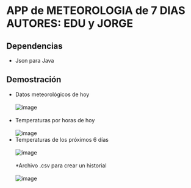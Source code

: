 # APP de METEOROLOGIA de 7 DIAS AUTORES: EDU y JORGE

## Dependencias
* Json para Java
 
## Demostración
* Datos meteorológicos de hoy
<br></br>
![image](https://github.com/Eduu64/APP_METEOROLOGIA_7DIAS_EDU-JORGE/assets/64559740/37e6e5fd-3e2a-4660-8adb-34ae22d7ac6d)
<br></br>
* Temperaturas por horas de hoy
<br></br>
![image](https://github.com/Eduu64/APP_METEOROLOGIA_7DIAS_EDU-JORGE/assets/64559740/90236812-7a42-481c-8760-96bb38a3a875)
* Temperaturas de los próximos 6 días
<br></br>
![image](https://github.com/Eduu64/APP_METEOROLOGIA_7DIAS_EDU-JORGE/assets/64559740/3064854f-aabe-4141-8356-46b24726b1ba)
<br></br>
*Archivo .csv para crear un historial
<br></br>
![image](https://github.com/Eduu64/APP_METEOROLOGIA_7DIAS_EDU-JORGE/assets/64559740/1f21414d-c96c-4ebd-9b1a-e8c40671bb6b)
